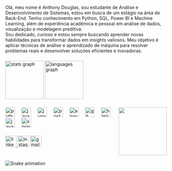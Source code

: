 <p align="left">Olá, meu nome é Anthony Douglas, sou estudante de Análise e Desenvolvimento de Sistemas, estou em busca de um estágio na área de Back-End. Tenho conhecimento em Python, SQL, Power BI e Machine Learning, além de experiência acadêmica e pessoal em análise de dados, visualização e modelagem preditiva.<br>Sou dedicado, curioso e estou sempre buscando aprender novas habilidades para transformar dados em insights valiosos. Meu objetivo é aplicar técnicas de análise e aprendizado de máquina para resolver problemas reais e desenvolver soluções eficientes e inovadoras.</p>

###

<div align="left">
  <img src="https://github-readme-stats.vercel.app/api?username=Paixao88&hide_title=false&hide_rank=false&show_icons=true&include_all_commits=true&count_private=true&disable_animations=false&theme=rose_pine&locale=pt-br&hide_border=true" height="120" alt="stats graph"  />
  <img src="https://github-readme-stats.vercel.app/api/top-langs?username=Paixao88&locale=pt-br&hide_title=false&layout=compact&card_width=320&langs_count=5&theme=rose_pine&hide_border=true" height="120" alt="languages graph"  />
</div>

###

<img align="right" height="150" src="https://media1.tenor.com/m/yvtiy5adhJMAAAAd/loki-loki-who-remains.gif"  />

###

<div align="left">
  <img src="https://cdn.jsdelivr.net/gh/devicons/devicon/icons/python/python-original.svg" height="30" alt="python logo"  />
  <img width="12" />
  <img src="https://cdn.jsdelivr.net/gh/devicons/devicon/icons/javascript/javascript-plain.svg" height="30" alt="javascript logo"  />
  <img width="12" />
  <img src="https://cdn.jsdelivr.net/gh/devicons/devicon/icons/jupyter/jupyter-original.svg" height="30" alt="jupyter logo"  />
  <img width="12" />
  <img src="https://cdn.jsdelivr.net/gh/devicons/devicon/icons/postgresql/postgresql-original.svg" height="30" alt="postgresql logo"  />
  <img width="12" />
  <img src="https://cdn.jsdelivr.net/gh/devicons/devicon/icons/anaconda/anaconda-original.svg" height="30" alt="anaconda logo"  />
  <img width="12" />
  <img src="https://cdn.jsdelivr.net/gh/devicons/devicon/icons/git/git-original.svg" height="30" alt="git logo"  />
  <img width="12" />
  <img src="https://cdn.jsdelivr.net/gh/devicons/devicon/icons/html5/html5-original.svg" height="30" alt="html5 logo"  />
  <img width="12" />
  <img src="https://cdn.jsdelivr.net/gh/devicons/devicon/icons/java/java-original.svg" height="30" alt="java logo"  />
  <img width="12" />
  <img src="https://cdn.jsdelivr.net/gh/devicons/devicon/icons/spring/spring-original.svg" height="30" alt="spring logo"  />
</div>

###

<div align="left">
  <a href="https://www.linkedin.com/in/anthonydouglas88/" target="_blank">
    <img src="https://img.shields.io/static/v1?message=LinkedIn&logo=linkedin&label=&color=0077B5&logoColor=white&labelColor=&style=for-the-badge" height="35" alt="linkedin logo"  />
  </a>
  <img src="https://img.shields.io/static/v1?message=Instagram&logo=instagram&label=&color=E4405F&logoColor=white&labelColor=&style=for-the-badge" height="35" alt="instagram logo"  />
  <a href="anthony88ds@gmal.com" target="_blank">
    <img src="https://img.shields.io/static/v1?message=Gmail&logo=gmail&label=&color=D14836&logoColor=white&labelColor=&style=for-the-badge" height="35" alt="gmail logo"  />
  </a>
</div>

###

<br clear="both">

<img src="https://raw.githubusercontent.com/Paixao88/Paixao88/output/snake.svg" alt="Snake animation" />

###
